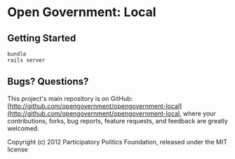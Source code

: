 # Open Government: Local

## Getting Started

    bundle
    rails server

## Bugs? Questions?

This project's main repository is on GitHub: [http://github.com/opengovernment/opengovernment-local](http://github.com/opengovernment/opengovernment-local, where your contributions, forks, bug reports, feature requests, and feedback are greatly welcomed.

Copyright (c) 2012 Participatory Politics Foundation, released under the MIT license
